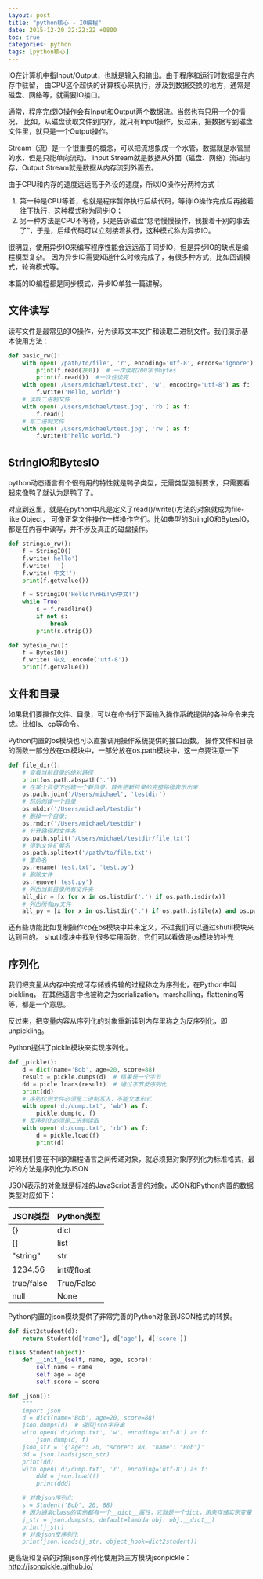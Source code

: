 ```yaml
---
layout: post
title: "python核心 - IO编程"
date: 2015-12-20 22:22:22 +0800
toc: true
categories: python
tags: [python核心]
---
```

IO在计算机中指Input/Output，也就是输入和输出。由于程序和运行时数据是在内存中驻留，
由CPU这个超快的计算核心来执行，涉及到数据交换的地方，通常是磁盘、网络等，就需要IO接口。

通常，程序完成IO操作会有Input和Output两个数据流。当然也有只用一个的情况，
比如，从磁盘读取文件到内存，就只有Input操作，反过来，把数据写到磁盘文件里，就只是一个Output操作。

Stream（流）是一个很重要的概念，可以把流想象成一个水管，数据就是水管里的水，但是只能单向流动。
Input Stream就是数据从外面（磁盘、网络）流进内存，Output Stream就是数据从内存流到外面去。

由于CPU和内存的速度远远高于外设的速度，所以IO操作分两种方式：

1. 第一种是CPU等着，也就是程序暂停执行后续代码，等待IO操作完成后再接着往下执行，这种模式称为同步IO；
2. 另一种方法是CPU不等待，只是告诉磁盘“您老慢慢操作，我接着干别的事去了”，于是，后续代码可以立刻接着执行，这种模式称为异步IO。

很明显，使用异步IO来编写程序性能会远远高于同步IO，但是异步IO的缺点是编程模型复杂。
因为异步IO需要知道什么时候完成了，有很多种方式，比如回调模式，轮询模式等。<!--more-->

本篇的IO编程都是同步模式，异步IO单独一篇讲解。

## 文件读写
读写文件是最常见的IO操作，分为读取文本文件和读取二进制文件。我们演示基本使用方法：
``` python
def basic_rw():
    with open('/path/to/file', 'r', encoding='utf-8', errors='ignore') as f:
        print(f.read(200))  # 一次读取200字节bytes
        print(f.read())  #一次性读完
    with open('/Users/michael/test.txt', 'w', encoding='utf-8') as f:
        f.write('Hello, world!')
    # 读取二进制文件
    with open('/Users/michael/test.jpg', 'rb') as f:
        f.read()
    # 写二进制文件
    with open('/Users/michael/test.jpg', 'rw') as f:
        f.write(b"hello world.")
```

## StringIO和BytesIO
python动态语言有个很有用的特性就是鸭子类型，无需类型强制要求，只需要看起来像鸭子就认为是鸭子了。

对应到这里，就是在python中凡是定义了read()/write()方法的对象就成为file-like Object，
可像正常文件操作一样操作它们。比如典型的StringIO和BytesIO，都是在内存中读写，并不涉及真正的磁盘操作。
``` python
def stringio_rw():
    f = StringIO()
    f.write('hello')
    f.write(' ')
    f.write('中文!')
    print(f.getvalue())

    f = StringIO('Hello!\nHi!\n中文!')
    while True:
        s = f.readline()
        if not s:
            break
        print(s.strip())

def bytesio_rw():
    f = BytesIO()
    f.write('中文'.encode('utf-8'))
    print(f.getvalue())
```

## 文件和目录
如果我们要操作文件、目录，可以在命令行下面输入操作系统提供的各种命令来完成。比如ls、cp等命令。

Python内置的os模块也可以直接调用操作系统提供的接口函数。
操作文件和目录的函数一部分放在os模块中，一部分放在os.path模块中，这一点要注意一下
``` python
def file_dir():
    # 查看当前目录的绝对路径
    print(os.path.abspath('.'))
    # 在某个目录下创建一个新目录，首先把新目录的完整路径表示出来
    os.path.join('/Users/michael', 'testdir')
    # 然后创建一个目录
    os.mkdir('/Users/michael/testdir')
    # 删掉一个目录:
    os.rmdir('/Users/michael/testdir')
    # 分开路径和文件名
    os.path.split('/Users/michael/testdir/file.txt')
    # 得到文件扩展名
    os.path.splitext('/path/to/file.txt')
    # 重命名
    os.rename('test.txt', 'test.py')
    # 删除文件
    os.remove('test.py')
    # 列出当前目录所有文件夹
    all_dir = [x for x in os.listdir('.') if os.path.isdir(x)]
    # 列出所有py文件
    all_py = [x for x in os.listdir('.') if os.path.isfile(x) and os.path.splitext(x)[1]=='.py']
```
还有些功能比如复制操作cp在os模块中并未定义，不过我们可以通过shutil模块来达到目的。
shutil模块中找到很多实用函数，它们可以看做是os模块的补充

## 序列化
我们把变量从内存中变成可存储或传输的过程称之为序列化，在Python中叫pickling，
在其他语言中也被称之为serialization，marshalling，flattening等等，都是一个意思。

反过来，把变量内容从序列化的对象重新读到内存里称之为反序列化，即unpickling。

Python提供了pickle模块来实现序列化。
``` python
def _pickle():
    d = dict(name='Bob', age=20, score=88)
    result = pickle.dumps(d)  # 结果是一个字节
    dd = picle.loads(result)  # 通过字节反序列化
    print(dd)
    # 序列化到文件必须是二进制写入，不能文本形式
    with open('d:/dump.txt', 'wb') as f:
        pickle.dump(d, f)
    # 反序列化必须是二进制读取
    with open('d:/dump.txt', 'rb') as f:
        d = pickle.load(f)
        print(d)
```

如果我们要在不同的编程语言之间传递对象，就必须把对象序列化为标准格式，最好的方法是序列化为JSON

JSON表示的对象就是标准的JavaScript语言的对象，JSON和Python内置的数据类型对应如下：

JSON类型	    | Python类型
------------|------------
{}          | dict
[]          | list
"string"    | str
1234.56     | int或float
true/false  | True/False
null        | None

Python内置的json模块提供了非常完善的Python对象到JSON格式的转换。
``` python
def dict2student(d):
    return Student(d['name'], d['age'], d['score'])

class Student(object):
    def __init__(self, name, age, score):
        self.name = name
        self.age = age
        self.score = score

def _json():
    """
    import json
    d = dict(name='Bob', age=20, score=88)
    json.dumps(d)  # 返回json字符串
    with open('d:/dump.txt', 'w', encoding='utf-8') as f:
        json.dump(d, f)
    json_str = '{"age": 20, "score": 88, "name": "Bob"}'
    dd = json.loads(json_str)
    print(dd)
    with open('d:/dump.txt', 'r', encoding='utf-8') as f:
        ddd = json.load(f)
        print(ddd)

    # 对象json序列化
    s = Student('Bob', 20, 88)
    # 因为通常class的实例都有一个__dict__属性，它就是一个dict，用来存储实例变量
    j_str = json.dumps(s, default=lambda obj: obj.__dict__)
    print(j_str)
    # 对象json反序列化
    print(json.loads(j_str, object_hook=dict2student))
```

更高级和复杂的对象json序列化使用第三方模块jsonpickle： <http://jsonpickle.github.io/>
